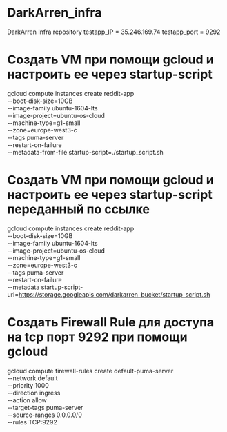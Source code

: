 # DarkArren_infra
DarkArren Infra repository
testapp_IP = 35.246.169.74
testapp_port = 9292

# Создать VM при помощи gcloud и настроить ее через startup-script
gcloud compute instances create reddit-app\
  --boot-disk-size=10GB \
  --image-family ubuntu-1604-lts \
  --image-project=ubuntu-os-cloud \
  --machine-type=g1-small \
  --zone=europe-west3-c \
  --tags puma-server \
  --restart-on-failure \
  --metadata-from-file startup-script=./startup_script.sh

# Создать VM при помощи gcloud и настроить ее через startup-script переданный по ссылке
gcloud compute instances create reddit-app\
  --boot-disk-size=10GB \
  --image-family ubuntu-1604-lts \
  --image-project=ubuntu-os-cloud \
  --machine-type=g1-small \
  --zone=europe-west3-c \
  --tags puma-server \
  --restart-on-failure \
  --metadata startup-script-url=https://storage.googleapis.com/darkarren_bucket/startup_script.sh

# Создать Firewall Rule для доступа на tcp порт 9292 при помощи gcloud
gcloud compute firewall-rules create default-puma-server\
    --network default \
    --priority 1000 \
    --direction ingress \
    --action allow \
    --target-tags puma-server \
    --source-ranges 0.0.0.0/0 \
    --rules TCP:9292


